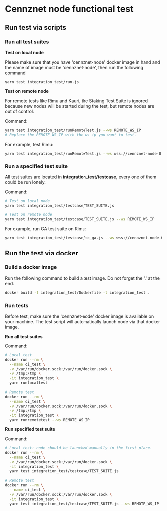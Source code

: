 # Cennznet node functional test

## Run test via scripts

### Run all test suites 

__Test on local node__

Please make sure that you have 'cennznet-node' docker image in hand and the name of image must be 'cennznet-node', then run the following command
```bash
yarn test integration_test/run.js
```

__Test on remote node__

For remote tests like Rimu and Kauri, the Staking Test Suite is ignored because new nodes will be started during the test, but remote nodes are out of control.

Command:
```bash
yarn test integration_test/runRemoteTest.js --ws REMOTE_WS_IP
# Replace the REMOTE_WS_IP with the ws ip you want to test.
```

For example, test Rimu:
```bash
yarn test integration_test/runRemoteTest.js --ws wss://cennznet-node-0.centrality.cloud:9944
```

### Run a specified test suite

All test suites are located in **integration_test/testcase**, every one of them could be run lonely.

Command:
```bash
# Test on local node
yarn test integration_test/testcase/TEST_SUITE.js

# Test on remote node
yarn test integration_test/testcase/TEST_SUITE.js --ws REMOTE_WS_IP
```

For example, run GA test suite on Rimu:
```bash
yarn test integration_test/testcase/tc_ga.js --ws wss://cennznet-node-0.centrality.cloud:9944
```

## Run the test via docker

### Build a docker image

Run the following command to build a test image. Do not forget the '.' at the end.
```bash
docker build -f integration_test/Dockerfile -t integration_test .
```

### Run tests

Before test, make sure the 'cennznet-node' docker image is available on your machine. The test script will automatically launch node via that docker image.

__Run all test suites__

Command:
```bash
# Local test
docker run --rm \
  --name ci_test \
  -v /var/run/docker.sock:/var/run/docker.sock \
  -v /tmp:/tmp \
  -it integration_test \
  yarn runlocaltest
  
# Remote test
docker run --rm \
  --name ci_test \
  -v /var/run/docker.sock:/var/run/docker.sock \
  -v /tmp:/tmp \
  -it integration_test \
  yarn runremotetest --ws REMOTE_WS_IP
```

__Run specified test suite__

Command:
```bash
# Local test: node should be launched manually in the first place.
docker run --rm \
  --name ci_test \
  -v /var/run/docker.sock:/var/run/docker.sock \
  -it integration_test \
  yarn test integration_test/testcase/TEST_SUITE.js
  
# Remote test
docker run --rm \
  --name ci_test \
  -v /var/run/docker.sock:/var/run/docker.sock \
  -it integration_test \
  yarn test integration_test/testcase/TEST_SUITE.js --ws REMOTE_WS_IP
```
